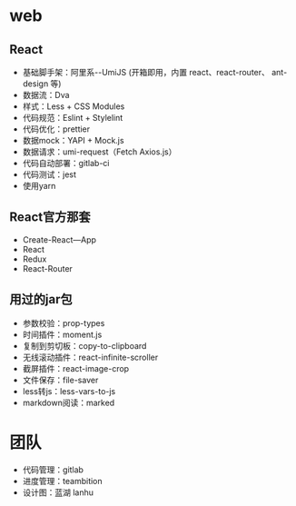 # web
## React
- 基础脚手架：阿里系--UmiJS (开箱即用，内置 react、react-router、 ant-design 等)
- 数据流：Dva
- 样式：Less + CSS Modules
- 代码规范：Eslint + Stylelint 
- 代码优化：prettier
- 数据mock：YAPI + Mock.js
- 数据请求：umi-request（Fetch Axios.js）
- 代码自动部署：gitlab-ci
- 代码测试：jest
- 使用yarn

## React官方那套
- Create-React—App
- React
- Redux
- React-Router

## 用过的jar包
- 参数校验：prop-types 
- 时间插件：moment.js
- 复制到剪切板：copy-to-clipboard
- 无线滚动插件：react-infinite-scroller
- 截屏插件：react-image-crop
- 文件保存：file-saver
- less转js：less-vars-to-js
- markdown阅读：marked

# 团队
- 代码管理：gitlab
- 进度管理：teambition
- 设计图：蓝湖 lanhu


